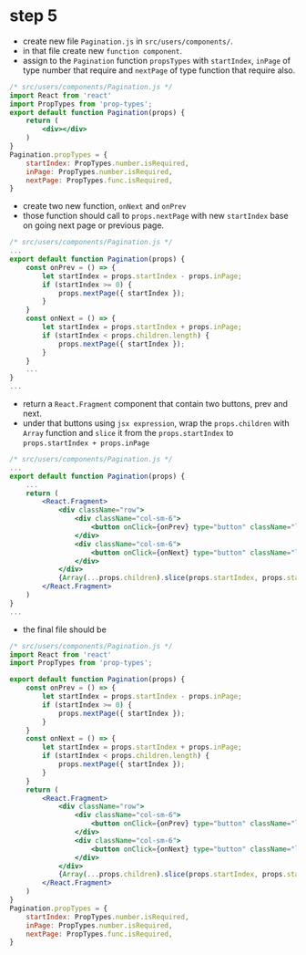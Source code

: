 # step 5

- create new file `Pagination.js` in `src/users/components/`.
- in that file create new `function component`.
- assign to the `Pagination` function `propsTypes` with `startIndex`, `inPage` of type number that require and `nextPage` of type function that require also.

```jsx
/* src/users/components/Pagination.js */
import React from 'react'
import PropTypes from 'prop-types';
export default function Pagination(props) {
    return (
        <div></div>
    )
}
Pagination.propTypes = {
    startIndex: PropTypes.number.isRequired,
    inPage: PropTypes.number.isRequired,
    nextPage: PropTypes.func.isRequired,
}
```

- create two new function, `onNext` and `onPrev`
- those function should call to `props.nextPage` with new `startIndex` base on going next page or previous page.

```jsx
/* src/users/components/Pagination.js */
...
export default function Pagination(props) {
    const onPrev = () => {
        let startIndex = props.startIndex - props.inPage;
        if (startIndex >= 0) {
            props.nextPage({ startIndex });
        }
    }
    const onNext = () => {
        let startIndex = props.startIndex + props.inPage;
        if (startIndex < props.children.length) {
            props.nextPage({ startIndex });
        }
    }
    ...
}
...
```

- return a `React.Fragment` component that contain two buttons, prev and next.
- under that buttons using `jsx expression`, wrap the `props.children` with `Array` function and `slice` it from the `props.startIndex` to `props.startIndex + props.inPage`

```jsx
/* src/users/components/Pagination.js */
...
export default function Pagination(props) {
    ...
    return (
        <React.Fragment>
            <div className="row">
                <div className="col-sm-6">
                    <button onClick={onPrev} type="button" className="list-group-item list-group-item-action">Prev</button>
                </div>
                <div className="col-sm-6">
                    <button onClick={onNext} type="button" className="list-group-item list-group-item-action">Next</button>
                </div>
            </div>
            {Array(...props.children).slice(props.startIndex, props.startIndex + props.inPage)}
        </React.Fragment>
    )
}
...
```

- the final file should be

```jsx
/* src/users/components/Pagination.js */
import React from 'react'
import PropTypes from 'prop-types';

export default function Pagination(props) {
    const onPrev = () => {
        let startIndex = props.startIndex - props.inPage;
        if (startIndex >= 0) {
            props.nextPage({ startIndex });
        }
    }
    const onNext = () => {
        let startIndex = props.startIndex + props.inPage;
        if (startIndex < props.children.length) {
            props.nextPage({ startIndex });
        }
    }
    return (
        <React.Fragment>
            <div className="row">
                <div className="col-sm-6">
                    <button onClick={onPrev} type="button" className="list-group-item list-group-item-action">Prev</button>
                </div>
                <div className="col-sm-6">
                    <button onClick={onNext} type="button" className="list-group-item list-group-item-action">Next</button>
                </div>
            </div>
            {Array(...props.children).slice(props.startIndex, props.startIndex + props.inPage)}
        </React.Fragment>
    )
}
Pagination.propTypes = {
    startIndex: PropTypes.number.isRequired,
    inPage: PropTypes.number.isRequired,
    nextPage: PropTypes.func.isRequired,
}
```